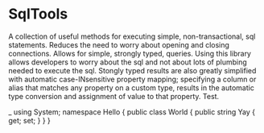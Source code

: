 SqlTools
========

A collection of useful methods for executing simple, non-transactional, sql statements.  Reduces the need to worry about opening and closing connections.  Allows for simple, strongly typed, queries.  Using this library allows developers to worry about the sql and not about lots of plumbing needed to execute the sql.  Stongly typed results are also greatly simplified with automatic case-INsensitive property mapping; specifying a column or alias that matches any property on a custom type, results in the automatic type conversion and assignment of value to that property.
Test.

 
_
using System;
namespace Hello
{
	public class World
	{
		public string Yay { get; set; }
	}
}